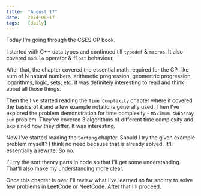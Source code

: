 ```yaml
---
title:  "August 17"
date:   2024-08-17
tags:   [daily]
---
```


Today I'm going through the CSES CP book.

I started with C++ data types and continued till `typedef` & `macros`. It also covered `modulo` operator & `float` behaviour.

After that, the chapter covered the essential math required for the CP, like sum of N natural numbers, arithmetic progression, geomertric progression, logarithms, logic, sets, etc. It was definitely interesting to read and think about all those things.

Then the I've started reading the `Time Complexity` chapter where it covered the basics of it and a few example notations generally used. Then I've explored the problem demonstration for time complexity - `Maximum subarray sum` problem. They've covered 3 algorithms of different time complexity and explained how they differ. It was interesting.

Now I've started reading the `Sorting` chapter. Should I try the given example problem myself? I think no need because that is already solved. It'll essentially a rewrite. So no.

I'll try the sort theory parts in code so that I'll get some understanding. That'll also make my understanding more clear.

Once this chapter is over I'll review what I've learned so far and try to solve few problems in LeetCode or NeetCode. After that I'll proceed.
